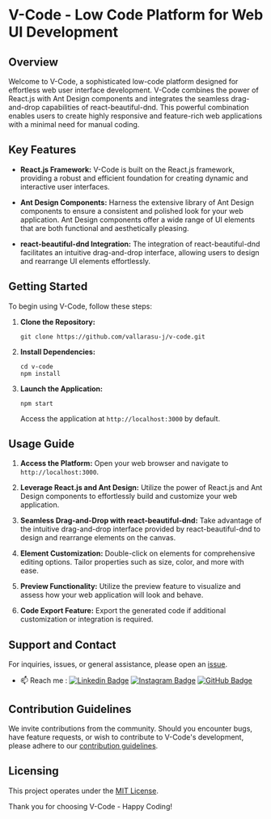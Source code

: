 # V-Code - Low Code Platform for Web UI Development

## Overview

Welcome to V-Code, a sophisticated low-code platform designed for effortless web user interface development. V-Code combines the power of React.js with Ant Design components and integrates the seamless drag-and-drop capabilities of react-beautiful-dnd. This powerful combination enables users to create highly responsive and feature-rich web applications with a minimal need for manual coding.

## Key Features

- **React.js Framework:** V-Code is built on the React.js framework, providing a robust and efficient foundation for creating dynamic and interactive user interfaces.

- **Ant Design Components:** Harness the extensive library of Ant Design components to ensure a consistent and polished look for your web application. Ant Design components offer a wide range of UI elements that are both functional and aesthetically pleasing.

- **react-beautiful-dnd Integration:** The integration of react-beautiful-dnd facilitates an intuitive drag-and-drop interface, allowing users to design and rearrange UI elements effortlessly.

## Getting Started

To begin using V-Code, follow these steps:

1. **Clone the Repository:**
   ```
   git clone https://github.com/vallarasu-j/v-code.git
   ```

2. **Install Dependencies:**
   ```
   cd v-code
   npm install
   ```

3. **Launch the Application:**
   ```
   npm start
   ```
   Access the application at `http://localhost:3000` by default.

## Usage Guide

1. **Access the Platform:**
   Open your web browser and navigate to `http://localhost:3000`.

2. **Leverage React.js and Ant Design:**
   Utilize the power of React.js and Ant Design components to effortlessly build and customize your web application.

3. **Seamless Drag-and-Drop with react-beautiful-dnd:**
   Take advantage of the intuitive drag-and-drop interface provided by react-beautiful-dnd to design and rearrange elements on the canvas.

4. **Element Customization:**
   Double-click on elements for comprehensive editing options. Tailor properties such as size, color, and more with ease.

5. **Preview Functionality:**
   Utilize the preview feature to visualize and assess how your web application will look and behave.

6. **Code Export Feature:**
   Export the generated code if additional customization or integration is required.


## Support and Contact

For inquiries, issues, or general assistance, please open an [issue](https://github.com/vallarasu-j/v-code/issues).


- 📫 Reach me : 
  [![Linkedin Badge](https://img.shields.io/badge/-vallarasu-blue?style=flat-square&logo=Linkedin&logoColor=white&link=https://www.linkedin.com/in/vallarasu-j/)](https://www.linkedin.com/in/vallarasu-j/)
   [![Instagram Badge](https://img.shields.io/badge/-vallarasu.prince-833AB4?style=flat-square&logo=Instagram&logoColor=white&link=https://www.instagram.com/vallarasu.prince/)](https://www.instagram.com/vallarasu.prince/)
   [![GitHub Badge](https://img.shields.io/badge/-vallarasu--prince-181717?style=flat-square&logo=GitHub&logoColor=white&link=https://github.com/vallarasu-prince)](https://github.com/vallarasu-prince/)

## Contribution Guidelines

We invite contributions from the community. Should you encounter bugs, have feature requests, or wish to contribute to V-Code's development, please adhere to our [contribution guidelines](CONTRIBUTING.md).

## Licensing

This project operates under the [MIT License](LICENSE).


Thank you for choosing V-Code - Happy Coding!
